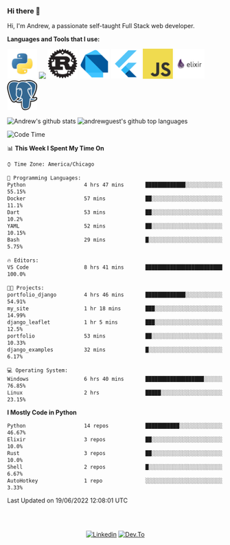 ### Hi there 👋

Hi, I'm Andrew, a passionate self-taught Full Stack web developer.

**Languages and Tools that I use:**  

<code><img height="70" src="https://raw.githubusercontent.com/github/explore/80688e429a7d4ef2fca1e82350fe8e3517d3494d/topics/python/python.png"></code>
<code><img height="70" src="https://fastapi.tiangolo.com/img/logo-margin/logo-teal.png"></code>
<code><img height="70" src="https://raw.githubusercontent.com/github/explore/80688e429a7d4ef2fca1e82350fe8e3517d3494d/topics/rust/rust.png"></code>
<code><img height="70" src="https://raw.githubusercontent.com/github/explore/80688e429a7d4ef2fca1e82350fe8e3517d3494d/topics/dart/dart.png"></code>
<code><img height="70" src="https://raw.githubusercontent.com/github/explore/cebd63002168a05a6a642f309227eefeccd92950/topics/flutter/flutter.png"></code>
<code><img height="70" src="https://raw.githubusercontent.com/github/explore/80688e429a7d4ef2fca1e82350fe8e3517d3494d/topics/javascript/javascript.png"></code>
<code><img height="70" src="https://raw.githubusercontent.com/github/explore/d106aa3f6fa091ab80ab5c8cf0d931baff3caaea/topics/elixir/elixir.png"></code>
<code><img height="70" src="https://raw.githubusercontent.com/github/explore/80688e429a7d4ef2fca1e82350fe8e3517d3494d/topics/postgresql/postgresql.png"></code>

![Andrew's github stats](https://github-readme-stats.vercel.app/api?username=andrewguest&show_icons=true&theme=vue-dark&count_private=true)
<img height="180em" src="https://github-readme-stats.vercel.app/api/top-langs/?username=andrewguest&theme=vue-dark&layout=compact" alt="andrewguest's github top languages" />

<!--START_SECTION:waka-->
![Code Time](http://img.shields.io/badge/Code%20Time-1%2C158%20hrs%2022%20mins-blue)

📊 **This Week I Spent My Time On** 

```text
⌚︎ Time Zone: America/Chicago

💬 Programming Languages: 
Python                   4 hrs 47 mins       █████████████░░░░░░░░░░░░   55.15% 
Docker                   57 mins             ██░░░░░░░░░░░░░░░░░░░░░░░   11.1% 
Dart                     53 mins             ██░░░░░░░░░░░░░░░░░░░░░░░   10.2% 
YAML                     52 mins             ██░░░░░░░░░░░░░░░░░░░░░░░   10.15% 
Bash                     29 mins             █░░░░░░░░░░░░░░░░░░░░░░░░   5.75%

🔥 Editors: 
VS Code                  8 hrs 41 mins       █████████████████████████   100.0%

🐱‍💻 Projects: 
portfolio_django         4 hrs 46 mins       █████████████░░░░░░░░░░░░   54.91% 
my_site                  1 hr 18 mins        ███░░░░░░░░░░░░░░░░░░░░░░   14.99% 
django_leaflet           1 hr 5 mins         ███░░░░░░░░░░░░░░░░░░░░░░   12.5% 
portfolio                53 mins             ██░░░░░░░░░░░░░░░░░░░░░░░   10.33% 
django_examples          32 mins             █░░░░░░░░░░░░░░░░░░░░░░░░   6.17%

💻 Operating System: 
Windows                  6 hrs 40 mins       ███████████████████░░░░░░   76.85% 
Linux                    2 hrs               █████░░░░░░░░░░░░░░░░░░░░   23.15%

```

**I Mostly Code in Python** 

```text
Python                   14 repos            ███████████░░░░░░░░░░░░░░   46.67% 
Elixir                   3 repos             ██░░░░░░░░░░░░░░░░░░░░░░░   10.0% 
Rust                     3 repos             ██░░░░░░░░░░░░░░░░░░░░░░░   10.0% 
Shell                    2 repos             █░░░░░░░░░░░░░░░░░░░░░░░░   6.67% 
AutoHotkey               1 repo              ░░░░░░░░░░░░░░░░░░░░░░░░░   3.33%

```



 Last Updated on 19/06/2022 12:08:01 UTC
<!--END_SECTION:waka-->

<br><br>
<p align="center">
   <a href="https://www.linkedin.com/in/andrew-guest-a891759a" target="_blank"><img src="https://img.shields.io/badge/LinkedIn-0077B5?style=for-the-badge&logo=linkedin&logoColor=white" alt="Linkedin"></a>
  <a href="https://dev.to/aguest" target="_blank"><img src="https://img.shields.io/badge/Dev.to-0A0A0A?style=for-the-badge&logo=dev%2Eto&logoColor=white" alt="Dev.To"></a>
</p>
